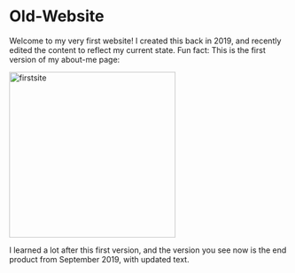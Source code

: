 # Old-Website

Welcome to my very first website! I created this back in 2019, and recently edited the content to reflect my current state. 
Fun fact: This is the first version of my about-me page:

<img width="300" alt="firstsite" src="https://user-images.githubusercontent.com/96026728/206934917-dd0ec90f-3b6d-43fd-ae05-91523d68930e.png">

I learned a lot after this first version, and the version you see now is the end product from September 2019, with updated text.
